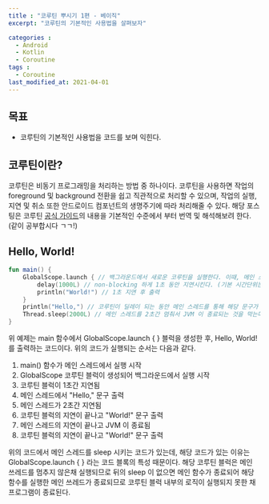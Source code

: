 ```yaml
---
title : "코루틴 뿌시기 1편 - 베이직"
excerpt: "코루틴의 기본적인 사용법을 살펴보자"

categories :
  - Android
  - Kotlin 
  - Coroutine  
tags : 
  - Coroutine  
last_modified_at: 2021-04-01
---
```

## 목표

- 코루틴의 기본적인 사용법을 코드를 보며 익힌다.

## 코루틴이란?

코루틴은 비동기 프로그래밍을 처리하는 방법 중 하나이다. 코루틴을 사용하면 작업의 foreground 및 background 전환을 쉽고 직관적으로 처리할 수 있으며, 작업의 실행, 지연 및 취소 또한 안드로이드 컴포넌트의 생명주기에 따라 처리해줄 수 있다. 해당 포스팅은 코루틴 [공식 가이드](https://kotlinlang.org/docs/coroutines-basics.html)의 내용을 기본적인 수준에서 부터 번역 및 해석해보려 한다. (같이 공부합시다 ㄱㄱ!) 

## Hello, World!

```kotlin
fun main() {
    GlobalScope.launch { // 백그라운드에서 새로운 코루틴을 실행한다. 이때, 메인 스레드는 계속 동작한다.
        delay(1000L) // non-blocking 하게 1초 동안 지연시킨다. (기본 시간단위는 ms 임)
        println("World!") // 1초 지연 후 출력
    }
    println("Hello,") // 코루틴이 딜레이 되는 동안 메인 스레드를 통해 해당 문구가 출력됨
    Thread.sleep(2000L) // 메인 스레드를 2초간 멈춰서 JVM 이 종료되는 것을 막는다. 
}
```

위 예제는 main 함수에서 GlobalScope.launch { } 블럭을 생성한 후, Hello, World! 를 출력하는 코드이다. 위의 코드가 실행되는 순서는 다음과 같다. 

1. main() 함수가 메인 스레드에서 실행 시작 
2. GlobalScope 코루틴 블럭이 생성되어 백그라운드에서 실행 시작 
3. 코루틴 블럭이 1초간 지연됨 
4. 메인 스레드에서 "Hello," 문구 출력
5. 메인 스레드가 2초간 지연됨 
6. 코루틴 블럭의 지연이 끝나고 "World!" 문구 출력
7. 메인 스레드의 지연이 끝나고 JVM 이 종료됨 
6. 코루틴 블럭의 지연이 끝나고 "World!" 문구 출력

위의 코드에서 메인 스레드를 sleep 시키는 코드가 있는데, 해당 코드가 있는 이유는 GlobalScope.launch { } 라는 코드 블록의 특성 때문이다. 해당 코루틴 블럭은 메인 쓰레드를 멈추지 않은채 실행되므로 뒤의 sleep 이 없으면 메인 함수가 종료되어 해당 함수를 실행한 메인 쓰레드가 종료되므로 코루틴 블럭 내부의 로직이 실행되지 못한 채 프로그램이 종료된다. 
